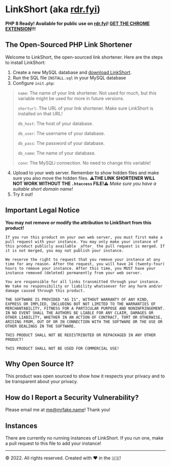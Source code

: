 # LinkShort (aka [rdr.fyi](https://rdr.fyi/))
**PHP 8 Ready! Available for public use on [rdr.fyi](https://rdr.fyi/)! [GET THE CHROME EXTENSION](https://chrome.google.com/webstore/detail/linkshort/gkkakbcefmklabnpefmpbjngidibdbdi)!!!**
## The Open-Sourced PHP Link Shortener
Welcome to LinkShort, the open-sourced link shortener.
Here are the steps to install LinkShort:
1. Create a new MySQL database and [download LinkShort](https://github.com/fakerybakery/LinkShort/releases/tag/linkshort).
2. Run the SQL file `INSTALL.sql` in your MySQL database
3. Configure `init.php`:

> `name`: The name of your link shortener. Not used for much, but this variable might be used for more in future versions.
> 
> `shorturl`: The URL of your link shortener. Make sure LinkShort is installed on that URL!
> 
> `db_host`: The host of your database.
> 
> `db_user`: The username of your database.
> 
> `db_pass`: The password of your database.
> 
> `db_name`: The name of your database.
> 
> `conn`: The MySQLi connection. No need to change this variable!

4. Upload to your web server. Remember to show hidden files and make sure you also move the hidden files. **⚠️THE LINK SHORTENER WILL NOT WORK WITHOUT THE `.htaccess` FILE!⚠️** _Make sure you have a suitable short domain name!_
5. Try it out!
## Important Legal Notice
**You may not remove _or_ modify the attribution to LinkShort from this product!**
```
If you run this product on your own web server, you must first make a pull request with your instance. You may only make your instance of this product publicly available _after_ the pull request is merged. If it is not merged, you may not publish your instance.

We reserve the right to request that you remove your instance at any time for any reason. After the request, you will have 24 (twenty-four) hours to remove your instance. After this time, you MUST have your instance removed (deleted) permanently from your web server.

You are responsible for all links transmitted through your instance. We take no responsibility or liability whatsoever for any harm and/or damage caused through this product.

THE SOFTWARE IS PROVIDED "AS IS", WITHOUT WARRANTY OF ANY KIND, EXPRESS OR IMPLIED, INCLUDING BUT NOT LIMITED TO THE WARRANTIES OF MERCHANTABILITY, FITNESS FOR A PARTICULAR PURPOSE AND NONINFRINGEMENT. IN NO EVENT SHALL THE AUTHORS BE LIABLE FOR ANY CLAIM, DAMAGES OR OTHER LIABILITY, WHETHER IN AN ACTION OF CONTRACT, TORT OR OTHERWISE, ARISING FROM, OUT OF OR IN CONNECTION WITH THE SOFTWARE OR THE USE OR OTHER DEALINGS IN THE SOFTWARE.

THIS PRODUCT SHALL NOT BE REDISTRIBUTED OR REPACKAGED IN ANY OTHER PRODUCT!

THIS PRODUCT SHALL NOT BE USED FOR COMMERCIAL USE!
```
## Why Open Source It?
This product was open sourced to show how it respects your privacy and to be transparent about your privacy.
## How do I Report a Security Vulnerability?
Please email me at me@mrfake.name! Thank you!
## Instances

There are currently no running instances of LinkShort. If you run one, make a pull request to this file to add your instance!

---
&copy; 2022. All rights reserved. Created with :hearts: in the 🇺🇸!
